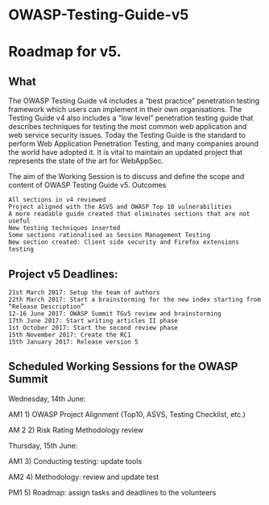 # OWASP-Testing-Guide-v5

# Roadmap for v5.

## What

The OWASP Testing Guide v4 includes a “best practice” penetration testing framework which users can implement in their own organisations. The Testing Guide v4 also includes a “low level” penetration testing guide that describes techniques for testing the most common web application and web service security issues. Today the Testing Guide is the standard to perform Web Application Penetration Testing, and many companies around the world have adopted it. It is vital to maintain an updated project that represents the state of the art for WebAppSec.

The aim of the Working Session is to discuss and define the scope and content of OWASP Testing Guide v5.
Outcomes

    All sections in v4 reviewed
    Project aligned with the ASVS and OWASP Top 10 vulnerabilities
    A more readable guide created that eliminates sections that are not useful
    New testing techniques inserted
    Some sections rationalised as Session Management Testing
    New section created: Client side security and Firefox extensions testing

## Project v5 Deadlines:

    21st March 2017: Setup the team of authors
    22th March 2017: Start a brainstorming for the new index starting from “Release Description”
    12-16 June 2017: OWASP Summit TGv5 review and brainstorming
    17th June 2017: Start writing articles II phase
    1st October 2017: Start the second review phase
    15th November 2017: Create the RC1
    15th January 2017: Release version 5


## Scheduled Working Sessions for the OWASP Summit 

Wednesday, 14th June:

AM1 1) OWASP Project Alignment (Top10, ASVS, Testing Checklist, etc.)

AM 2 2) Risk Rating Methodology review

Thursday, 15th June:

AM1 3) Conducting testing: update tools

AM2 4) Methodology: review and update test

PM1 5) Roadmap: assign tasks and deadlines to the volunteers
